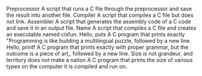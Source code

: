  Preprocessor
A script that runs a C file through the preprocessor and save the result into another file.
 Compiler
A script that compiles a C file but does not link.
 Assembler
A script that generates the assembly code of a C code and save it in an output file.
 Name
A script that compiles a C file and creates an executable named cisfun.
 Hello, puts
A C program that prints exactly "Programming is like building a multilingual puzzle, followed by a new line.
 Hello, printf
A C program that prints exactly with proper grammar, but the outcome is a piece of art,, followed by a new line.
 Size is not grandeur, and territory does not make a nation
A C program that prints the size of various types on the computer it is compiled and run on.
